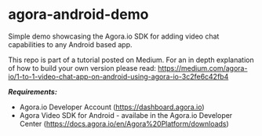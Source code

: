 # agora-android-demo
Simple demo showcasing the Agora.io SDK for adding video chat capabilities to any Android based app. 


This repo is part of a tutorial posted on Medium. For an in depth explanation of how to build your own version please read:
https://medium.com/agora-io/1-to-1-video-chat-app-on-android-using-agora-io-3c2fe6c42fb4

***Requirements:***
- Agora.io Developer Account (https://dashboard.agora.io)
- Agora Video SDK for Android - availabe in the Agora.io Developer Center (https://docs.agora.io/en/Agora%20Platform/downloads)
